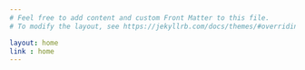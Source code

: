 ```yaml
---
# Feel free to add content and custom Front Matter to this file.
# To modify the layout, see https://jekyllrb.com/docs/themes/#overriding-theme-defaults

layout: home
link : home
---
```

